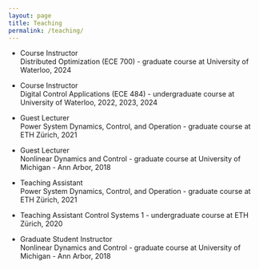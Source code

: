 ```yaml
---
layout: page
title: Teaching
permalink: /teaching/
---
```


- Course Instructor  
Distributed Optimization (ECE 700) - graduate course at University of
Waterloo, 2024

- Course Instructor  
Digital Control Applications (ECE 484) -  undergraduate course at
University of Waterloo, 2022, 2023, 2024

- Guest Lecturer  
Power System Dynamics, Control, and Operation - graduate course at
ETH Zürich, 2021

- Guest Lecturer  
Nonlinear Dynamics and Control - graduate course at University of Michigan -
Ann Arbor, 2018

- Teaching Assistant  
Power System Dynamics, Control, and Operation - graduate course at
ETH Zürich, 2021

- Teaching Assistant
Control Systems 1 - undergraduate course at ETH Zürich, 2020

- Graduate Student Instructor  
Nonlinear Dynamics and Control - graduate course at University of Michigan -
Ann Arbor, 2018
